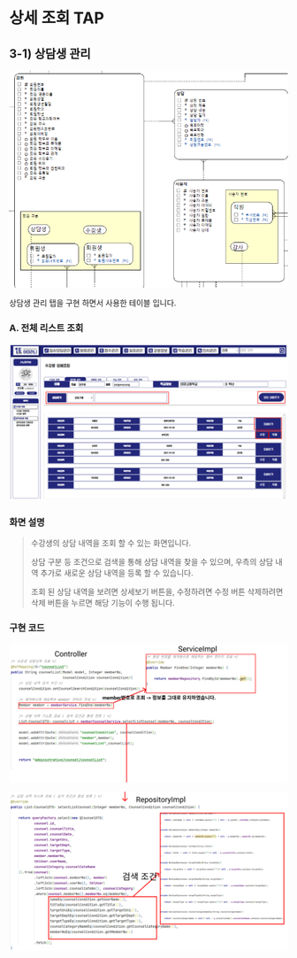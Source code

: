 # 상세 조회 TAP

## 3-1) 상담생 관리



![사용한 테이블](<../../../../.gitbook/assets/상담 사용 테이블.PNG>)

상담생 관리 탭을 구현 하면서 사용한 테이블 입니다.&#x20;

### A. 전체 리스트 조회

![화면](<../../../../.gitbook/assets/상담생 관리.PNG>)

### 화면 설명

> 수강생의 상담 내역을 조회 할 수 있는 화면입니다.&#x20;
>
> 상담 구분 등 조건으로 검색을 통해 상담 내역을 찾을 수 있으며, 우측의 상담 내역 추가로 새로운 상담 내역을 등록 할 수 있습니다.&#x20;
>
> 조회 된 상담 내역을 보려면 상세보기 버튼을, 수정하려면 수정 버튼 삭제하려면 삭제 버튼을 누르면 해당 기능이 수행 됩니다.

### 구현 코드&#x20;

![](<../../../../.gitbook/assets/상담생 컨트롤서비스 (1).PNG>)

![](<../../../../.gitbook/assets/상담생 레파지토리.PNG>)

